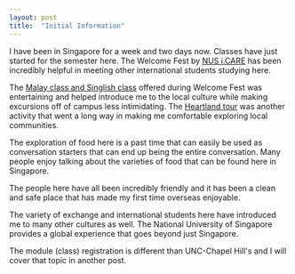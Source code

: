 ```yaml
---
layout: post
title:  "Initial Information"
---
```


I have been in Singapore for a week and two days now. Classes have just started for the semester here. The Welcome Fest by [NUS i.CARE][iCARE] has been incredibly helpful in meeting other international students studying here.

The [Malay class and Singlish class][Language] offered during Welcome Fest was entertaining and helped introduce me to the local culture while making excursions off of campus less intimidating. The [Heartland tour][Heart] was another activity that went a long way in making me comfortable exploring local communities. 

The exploration of food here is a past time that can easily be used as conversation starters that can end up being the entire conversation. Many people enjoy talking about the varieties of food that can be found here in Singapore. 

The people here have all been incredibly friendly and it has been a clean and safe place that has made my first time overseas enjoyable. 

The variety of exchange and international students here have introduced me to many other cultures as well. The National University of Singapore provides a global experience that goes beyond just Singapore. 


The module (class) registration is different than UNC-Chapel Hill's and I will cover that topic in another post. 

[iCARE]: https://www.facebook.com/nus.icare
[Heart]: https://www.facebook.com/media/set/?set=a.652071934830979.1073741843.174419249262919&type=1
[Language]: https://www.facebook.com/media/set/?set=a.652319808139525.1073741845.174419249262919&type=1
